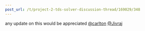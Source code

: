 ```yaml
---
post_url: /t/project-2-tds-solver-discussion-thread/169029/348
---
```

any update on this would be appreciated [@carlton](/u/carlton) [@Jivraj](/u/jivraj)